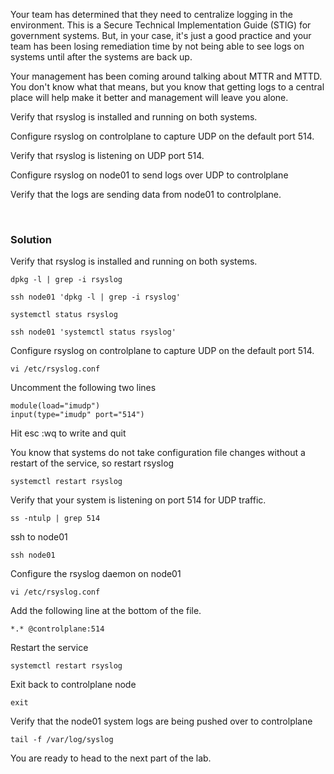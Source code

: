 Your team has determined that they need to centralize logging in the environment. This is a Secure Technical Implementation Guide (STIG) for government systems. But, in your case, it's just a good practice and your team has been losing remediation time by not being able to see logs on systems until after the systems are back up. 

Your management has been coming around talking about MTTR and MTTD. You don't know what that means, but you know that getting logs to a central place will help make it better and management will leave you alone.

Verify that rsyslog is installed and running on both systems.

Configure rsyslog on controlplane to capture UDP on the default port 514.

Verify that rsyslog is listening on UDP port 514.

Configure rsyslog on node01 to send logs over UDP to controlplane

Verify that the logs are sending data from node01 to controlplane.

<br>

### Solution


Verify that rsyslog is installed and running on both systems.

```plain
dpkg -l | grep -i rsyslog
```

```plain
ssh node01 'dpkg -l | grep -i rsyslog'
```

```plain
systemctl status rsyslog
```

```plain
ssh node01 'systemctl status rsyslog'
```

Configure rsyslog on controlplane to capture UDP on the default port 514.

```plain
vi /etc/rsyslog.conf
```

Uncomment the following two lines

```plain
module(load="imudp")
input(type="imudp" port="514")
```

Hit esc :wq to write and quit

You know that systems do not take configuration file changes without a restart of the service, so restart rsyslog

```plain
systemctl restart rsyslog
```

Verify that your system is listening on port 514 for UDP traffic.

```plain
ss -ntulp | grep 514
```

ssh to node01

```plain
ssh node01
```

Configure the rsyslog daemon on node01

```plain
vi /etc/rsyslog.conf
```

Add the following line at the bottom of the file.

```plain
*.* @controlplane:514
```
Restart the service

```plain
systemctl restart rsyslog
```

Exit back to controlplane node

```plain
exit
```

Verify that the node01 system logs are being pushed over to controlplane

```plain
tail -f /var/log/syslog
```

You are ready to head to the next part of the lab.


